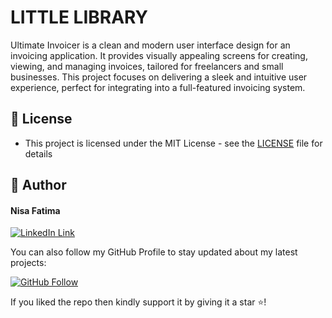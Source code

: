 # LITTLE LIBRARY
 
Ultimate Invoicer is a clean and modern user interface design for an invoicing application. It provides visually appealing screens for creating, viewing, and managing invoices, tailored for freelancers and small businesses. This project focuses on delivering a sleek and intuitive user experience, perfect for integrating into a full-featured invoicing system.


 
## 🔑 License
- This project is licensed under the MIT License - see the [LICENSE](LICENSE.md) file for details
 
## 🧑 Author
 
#### Nisa Fatima
[![LinkedIn Link](https://img.shields.io/badge/Connect-Nisa-blue.svg?logo=linkedin&longCache=true&style=social&label=Connect
)](https://www.linkedin.com/in/nisa-fatima369)

You can also follow my GitHub Profile to stay updated about my latest projects:

[![GitHub Follow](https://img.shields.io/badge/Connect-Nisa-blue.svg?logo=Github&longCache=true&style=social&label=Follow)](https://github.com/Nisa-fatima369)

If you liked the repo then kindly support it by giving it a star ⭐!
